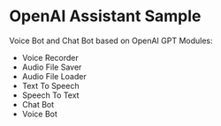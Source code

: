 # OpenAI Assistant Sample
  Voice Bot and Chat Bot based on OpenAI GPT
Modules:
- Voice Recorder
- Audio File Saver
- Audio File Loader
- Text To Speech
- Speech To Text
- Chat Bot
- Voice Bot
